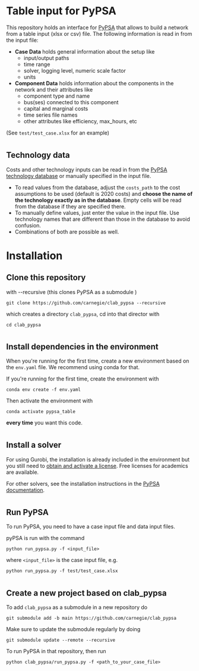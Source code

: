 # Table input for PyPSA

This repository holds an interface for [PyPSA](https://github.com/PyPSA/pypsa) that allows to build a network from a table input (xlsx or csv) file.
The following information is read in from the input file:
- **Case Data** holds general information about the setup like
    - input/output paths
    - time range
    - solver, logging level, numeric scale factor
    - units
- **Component Data** holds information about the components in the network and their attributes like
    - component type and name
    - bus(ses) connected to this component
    - capital and marginal costs
    - time series file names
    - other attributes like efficiency, max_hours, etc 

(See `test/test_case.xlsx` for an example)

#
## Technology data

Costs and other technology inputs can be read in from the [PyPSA technology database](https://github.com/PyPSA/technology-data) or manually specified in the input file.
- To read values from the database, adjust the `costs_path` to the cost assumptions to be used (default is 2020 costs) and **choose the name of the technology exactly as in the database**. Empty cells will be read from the database if they are specified there.
- To manually define values, just enter the value in the input file. Use technology names that are different than those in the database to avoid confusion.
- Combinations of both are possible as well.


#

# Installation

## Clone this repository 

with --recursive (this clones PyPSA as a submodule )

```git clone https://github.com/carnegie/clab_pypsa --recursive```

which creates a directory `clab_pypsa`, cd into that director with

```cd clab_pypsa``` 

#
## Install dependencies in the environment

When you're running for the first time, create a new environment based on the `env.yaml` file. We recommend using conda for that.

If you're running for the first time, create the environment with

```conda env create -f env.yaml```

Then activate the environment with

```conda activate pypsa_table```

**every time** you want this code.

#
## Install a solver

For using Gurobi, the installation is already included in the environment but you still need to [obtain and activate a license](https://www.gurobi.com/documentation/9.5/quickstart_windows/retrieving_and_setting_up_.html). Free licenses for academics are available.

For other solvers, see the installation instructions in the [PyPSA documentation](https://pypsa.readthedocs.io/en/latest/installation.html).

#
## Run PyPSA

To run PyPSA, you need to have a case input file and data input files.

pyPSA is run with the command

```python run_pypsa.py -f <input_file>```

where `<input_file>` is the case input file, e.g.

```python run_pypsa.py -f test/test_case.xlsx``` 


#
#
## Create a new project based on clab_pypsa

To add `clab_pypsa` as a submodule in a new repository do

```git submodule add -b main https://github.com/carnegie/clab_pypsa```

Make sure to update the submodule regularly by doing

```git submodule update --remote --recursive```

To run PyPSA in that repository, then run

```python clab_pypsa/run_pypsa.py -f <path_to_your_case_file>```

#
#
